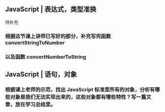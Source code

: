 ## JavaScript | 表达式，类型准换
待补充
### 根据这节课上讲师已写好的部分，补充写完函数 convertStringToNumber



### 以及函数 convertNumberToString



## JavaScript | 语句，对象

### 根据课上老师的示范，找出 JavaScript 标准里所有的对象，分析有哪些对象是我们无法实现出来的，这些对象都有哪些特性？写一篇文章，放在学习总结里。


